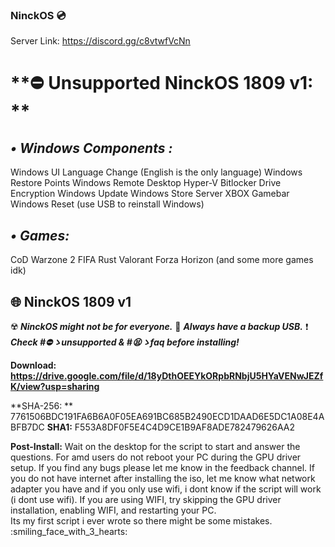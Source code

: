 ### NinckOS 💿


Server Link: https://discord.gg/c8vtwfVcNn

# **:no_entry: Unsupported NinckOS 1809 v1: **


 ## ***• Windows Components :***
Windows UI Language Change (English is the only language)
Windows Restore Points
Windows Remote Desktop
Hyper-V
Bitlocker Drive Encryption
Windows Update
Windows Store
Server
XBOX Gamebar
Windows Reset (use USB to reinstall Windows)


## ***• Games:***

CoD
Warzone 2
FIFA 
Rust
Valorant
Forza Horizon 
(and some more games idk)


## **:globe_with_meridians: __NinckOS 1809 v1__**
:radioactive:   **_NinckOS might not be for everyone._**
:floppy_disk:   **_Always have a backup USB._**
:exclamation:   **_Check #⛔ゝunsupported & #😫ゝfaq before installing!_**

**Download:**
**https://drive.google.com/file/d/18yDthOEEYkORpbRNbjU5HYaVENwJEZfK/view?usp=sharing**

**SHA-256: **    7761506BDC191FA6B6A0F05EA691BC685B2490ECD1DAAD6E5DC1A08E4ABFB7DC
**SHA1:**             F553A8DF0F5E4C4D9CE1B9AF8ADE782479626AA2

**__Post-Install:__**
Wait on the desktop for the script to start and answer the questions.
For amd users do not reboot your PC during the GPU driver setup.
If you find any bugs please let me know in the feedback channel. 
If you do not have internet after installing the iso, let me know what network adapter you have and if you only use wifi, i dont know if the script will work (i dont use wifi).
If you are using WIFI, try skipping the GPU driver installation, enabling WIFI, and restarting your PC.  
Its my first script i ever wrote so there might be some mistakes.
:smiling_face_with_3_hearts:
